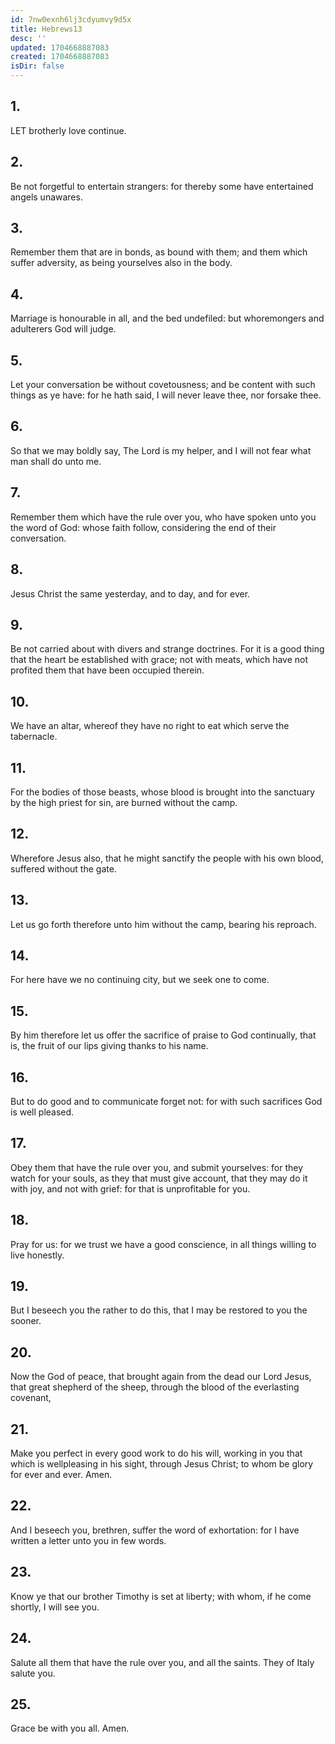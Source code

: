 ```yaml
---
id: 7nw0exnh6lj3cdyumvy9d5x
title: Hebrews13
desc: ''
updated: 1704668887083
created: 1704668887083
isDir: false
---
```

## 1.
LET brotherly love continue.
## 2.
Be not forgetful to entertain strangers: for thereby some have entertained angels unawares.
## 3.
Remember them that are in bonds, as bound with them; and them which suffer adversity, as being yourselves also in the body.
## 4.
Marriage is honourable in all, and the bed undefiled: but whoremongers and adulterers God will judge.
## 5.
Let your conversation be without covetousness; and be content with such things as ye have: for he hath said, I will never leave thee, nor forsake thee.
## 6.
So that we may boldly say, The Lord is my helper, and I will not fear what man shall do unto me.
## 7.
Remember them which have the rule over you, who have spoken unto you the word of God: whose faith follow, considering the end of their conversation.
## 8.
Jesus Christ the same yesterday, and to day, and for ever.
## 9.
Be not carried about with divers and strange doctrines. For it is a good thing that the heart be established with grace; not with meats, which have not profited them that have been occupied therein.
## 10.
We have an altar, whereof they have no right to eat which serve the tabernacle.
## 11.
For the bodies of those beasts, whose blood is brought into the sanctuary by the high priest for sin, are burned without the camp.
## 12.
Wherefore Jesus also, that he might sanctify the people with his own blood, suffered without the gate.
## 13.
Let us go forth therefore unto him without the camp, bearing his reproach.
## 14.
For here have we no continuing city, but we seek one to come.
## 15.
By him therefore let us offer the sacrifice of praise to God continually, that is, the fruit of our lips giving thanks to his name.
## 16.
But to do good and to communicate forget not: for with such sacrifices God is well pleased.
## 17.
Obey them that have the rule over you, and submit yourselves: for they watch for your souls, as they that must give account, that they may do it with joy, and not with grief: for that is unprofitable for you.
## 18.
Pray for us: for we trust we have a good conscience, in all things willing to live honestly.
## 19.
But I beseech you the rather to do this, that I may be restored to you the sooner.
## 20.
Now the God of peace, that brought again from the dead our Lord Jesus, that great shepherd of the sheep, through the blood of the everlasting covenant,
## 21.
Make you perfect in every good work to do his will, working in you that which is wellpleasing in his sight, through Jesus Christ; to whom be glory for ever and ever. Amen.
## 22.
And I beseech you, brethren, suffer the word of exhortation: for I have written a letter unto you in few words.
## 23.
Know ye that our brother Timothy is set at liberty; with whom, if he come shortly, I will see you.
## 24.
Salute all them that have the rule over you, and all the saints. They of Italy salute you.
## 25.
Grace be with you all. Amen.
